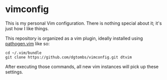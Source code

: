 # vimconfig

This is my personal Vim configuration. There is nothing special about it; it's
just how I like things.

This repository is organized as a vim plugin, ideally installed using
[pathogen.vim](https://github.com/tpope/vim-pathogen) like so:

    cd ~/.vim/bundle
    git clone https://github.com/dgtombs/vimconfig.git dtvim

After executing those commands, all new vim instances will pick up these
settings.
